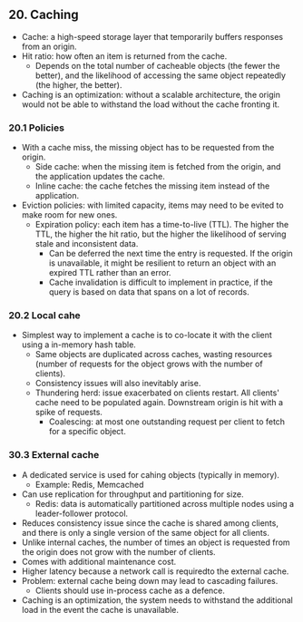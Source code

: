 ## 20. Caching
- Cache: a high-speed storage layer that temporarily buffers responses from an origin.
- Hit ratio: how often an item is returned from the cache.
  - Depends on the total number of cacheable objects (the fewer the better), and the likelihood of accessing the same object repeatedly (the higher, the better).
- Caching is an optimization: without a scalable architecture, the origin would not be able to withstand the load without the cache fronting it.

### 20.1 Policies
- With a cache miss, the missing object has to be requested from the origin.
  - Side cache: when the missing item is fetched from the origin, and the application updates the cache.
  - Inline cache: the cache fetches the missing item instead of the application.
- Eviction policies: with limited capacity, items may need to be evited to make room for new ones.
  - Expiration policy: each item has a time-to-live (TTL). The higher the TTL, the higher the hit ratio, but the higher the likelihood of serving stale and inconsistent data.
    - Can be deferred the next time the entry is requested. If the origin is unavailable, it might be resilient to return an object with an expired TTL rather than an error.
    - Cache invalidation is difficult to implement in practice, if the query is based on data that spans on a lot of records.

### 20.2 Local cahe
- Simplest way to implement a cache is to co-locate it with the client using a in-memory hash table.
  - Same objects are duplicated across caches, wasting resources (number of requests for the object grows with the number of clients).
  - Consistency issues will also inevitably arise.
  - Thundering herd: issue exacerbated on clients restart. All clients' cache need to be populated again. Downstream origin is hit with a spike of requests.
    - Coalescing: at most one outstanding request per client to fetch  for a specific object.

### 30.3 External cache
- A dedicated service is used for cahing objects (typically in memory).
  - Example: Redis, Memcached
- Can use replication for throughput and partitioning for size.
  - Redis: data is automatically partitioned across multiple nodes using a leader-follower protocol.
- Reduces consistency issue since the cache is shared among clients, and there is only a single version of the same object for all clients.
- Unlike internal caches, the number of times an object is requested from the origin does not grow with the number of clients.
- Comes with additional maintenance cost.
- Higher latency because a network call is requiredto the external cache.
- Problem: external cache being down may lead to cascading failures.
  - Clients should use in-process cache as a defence.
- Caching is an optimization, the system needs to withstand the additional load in the event the cache is unavailable.